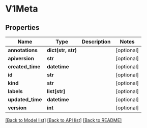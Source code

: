 # V1Meta

## Properties
Name | Type | Description | Notes
------------ | ------------- | ------------- | -------------
**annotations** | **dict(str, str)** |  | [optional] 
**apiversion** | **str** |  | [optional] 
**created_time** | **datetime** |  | [optional] 
**id** | **str** |  | [optional] 
**kind** | **str** |  | [optional] 
**labels** | **list[str]** |  | [optional] 
**updated_time** | **datetime** |  | [optional] 
**version** | **int** |  | [optional] 

[[Back to Model list]](../README.md#documentation-for-models) [[Back to API list]](../README.md#documentation-for-api-endpoints) [[Back to README]](../README.md)


